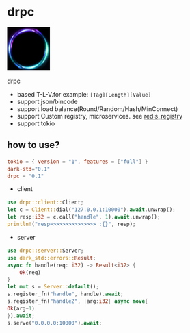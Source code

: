# drpc

<img style="width: 100px;height: 100px;" width="100" height="100" src="logo.png" />

drpc

* based T-L-V.for example:  ```[Tag][Length][Value]```
* support json/bincode
* support load balance(Round/Random/Hash/MinConnect)
* support Custom registry, microservices. see [redis_registry](example/src/redis_registry.rs)
* support tokio

## how to use?

```toml
tokio = { version = "1", features = ["full"] }
dark-std="0.1"
drpc = "0.1"
```

* client

```rust
use drpc::client::Client;
let c = Client::dial("127.0.0.1:10000").await.unwrap();
let resp:i32 = c.call("handle", 1).await.unwrap();
println!("resp=>>>>>>>>>>>>>> :{}", resp);
```

* server

```rust
use drpc::server::Server;
use dark_std::errors::Result;
async fn handle(req: i32) -> Result<i32> {
    Ok(req)
}
let mut s = Server::default();
s.register_fn("handle", handle).await;
s.register_fn("handle2", |arg:i32| async move{
Ok(arg+1)
}).await;
s.serve("0.0.0.0:10000").await;
```